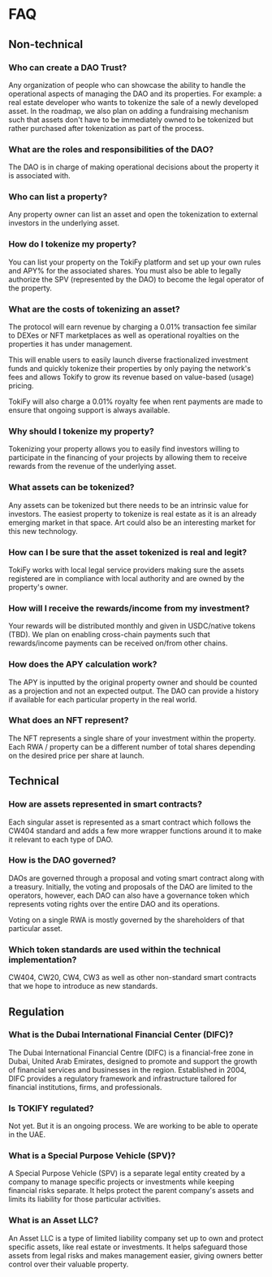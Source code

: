 # FAQ

## Non-technical

### Who can create a DAO Trust?
Any organization of people who can showcase the ability to handle the operational aspects of managing the DAO and its properties. For example: a real estate developer who wants to tokenize the sale of a newly developed asset. In the roadmap, we also plan on adding a fundraising mechanism such that assets don't have to be immediately owned to be tokenized but rather purchased after tokenization as part of the process.

### What are the roles and responsibilities of the DAO?
The DAO is in charge of making operational decisions about the property it is associated with.

### Who can list a property?
Any property owner can list an asset and open the tokenization to external investors in the underlying asset.

### How do I tokenize my property?
You can list your property on the TokiFy platform and set up your own rules and APY% for the associated shares. You must also be able to legally authorize the SPV (represented by the DAO) to become the legal operator of the property.

### What are the costs of tokenizing an asset?
The protocol will earn revenue by charging a 0.01% transaction fee similar to DEXes or NFT marketplaces as well as operational royalties on the properties it has under management.

This will enable users to easily launch diverse fractionalized investment funds and quickly tokenize their properties by only paying the network's fees and allows Tokify to grow its revenue based on value-based (usage) pricing.

TokiFy will also charge a 0.01% royalty fee when rent payments are made to ensure that ongoing support is always available.

### Why should I tokenize my property?
Tokenizing your property allows you to easily find investors willing to participate in the financing of your projects by allowing them to receive rewards from the revenue of the underlying asset.

### What assets can be tokenized?
Any assets can be tokenized but there needs to be an intrinsic value for investors. The easiest property to tokenize is real estate as it is an already emerging market in that space. Art could also be an interesting market for this new technology.

### How can I be sure that the asset tokenized is real and legit?
TokiFy works with local legal service providers making sure the assets registered are in compliance with local authority and are owned by the property's owner.

### How will I receive the rewards/income from my investment?
Your rewards will be distributed monthly and given in USDC/native tokens (TBD). We plan on enabling cross-chain payments such that rewards/income payments can be received on/from other chains.

### How does the APY calculation work?
The APY is inputted by the original property owner and should be counted as a projection and not an expected output. The DAO can provide a history if available for each particular property in the real world.

### What does an NFT represent?
The NFT represents a single share of your investment within the property. Each RWA / property can be a different number of total shares depending on the desired price per share at launch.

## Technical

### How are assets represented in smart contracts?
Each singular asset is represented as a smart contract which follows the CW404 standard and adds a few more wrapper functions around it to make it relevant to each type of DAO.

### How is the DAO governed?
DAOs are governed through a proposal and voting smart contract along with a treasury. Initially, the voting and proposals of the DAO are limited to the operators, however, each DAO can also have a governance token which represents voting rights over the entire DAO and its operations.

Voting on a single RWA is mostly governed by the shareholders of that particular asset.

### Which token standards are used within the technical implementation?
CW404, CW20, CW4, CW3 as well as other non-standard smart contracts that we hope to introduce as new standards.

## Regulation

### What is the Dubai International Financial Center (DIFC)?
The Dubai International Financial Centre (DIFC) is a financial-free zone in Dubai, United Arab Emirates, designed to promote and support the growth of financial services and businesses in the region. Established in 2004, DIFC provides a regulatory framework and infrastructure tailored for financial institutions, firms, and professionals.

### Is TOKIFY regulated?
Not yet. But it is an ongoing process. We are working to be able to operate in the UAE.

### What is a Special Purpose Vehicle (SPV)?
A Special Purpose Vehicle (SPV) is a separate legal entity created by a company to manage specific projects or investments while keeping financial risks separate. It helps protect the parent company's assets and limits its liability for those particular activities.

### What is an Asset LLC?
An Asset LLC is a type of limited liability company set up to own and protect specific assets, like real estate or investments. It helps safeguard those assets from legal risks and makes management easier, giving owners better control over their valuable property.
